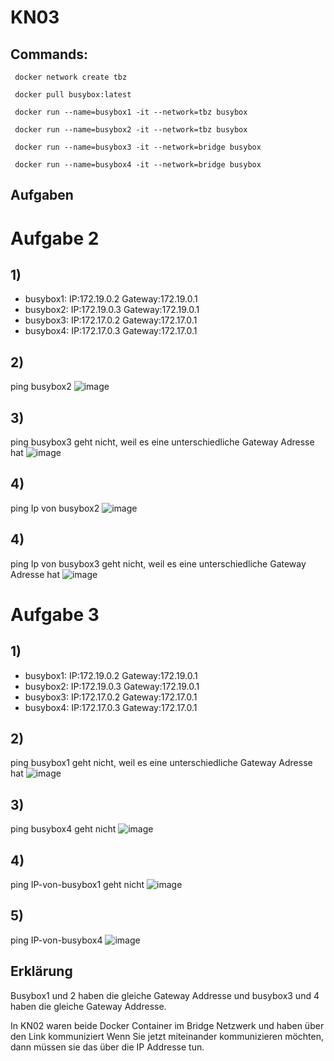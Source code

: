 # KN03

## Commands:

```  docker network create tbz ```  

```  docker pull busybox:latest ```  

```  docker run --name=busybox1 -it --network=tbz busybox ``` 

```  docker run --name=busybox2 -it --network=tbz busybox ``` 

```  docker run --name=busybox3 -it --network=bridge busybox ``` 

```  docker run --name=busybox4 -it --network=bridge busybox ``` 

## Aufgaben

# Aufgabe 2
## 1)
- busybox1: IP:172.19.0.2 Gateway:172.19.0.1
- busybox2: IP:172.19.0.3 Gateway:172.19.0.1
- busybox3: IP:172.17.0.2 Gateway:172.17.0.1
- busybox4: IP:172.17.0.3 Gateway:172.17.0.1

## 2)
 ping busybox2
 ![image](https://github.com/Ilija44/m347/assets/113606362/d986e040-0d4f-4f07-bbb3-be21e7166ab7)

 ## 3)
 ping busybox3 geht nicht, weil es eine unterschiedliche Gateway Adresse hat
![image](https://github.com/Ilija44/m347/assets/113606362/ab428319-3828-47d2-8d4a-f6f998f44849)

 ## 4)
 ping Ip von busybox2
![image](https://github.com/Ilija44/m347/assets/113606362/fa2ff6f8-84ed-4d5f-afac-1a05ffa99be2)

 ## 4)
 ping Ip von busybox3 geht nicht, weil es eine unterschiedliche Gateway Adresse hat
![image](https://github.com/Ilija44/m347/assets/113606362/7343d733-e41b-4690-b3e7-df7e6d65c62f)

# Aufgabe 3

## 1)
- busybox1: IP:172.19.0.2 Gateway:172.19.0.1
- busybox2: IP:172.19.0.3 Gateway:172.19.0.1
- busybox3: IP:172.17.0.2 Gateway:172.17.0.1
- busybox4: IP:172.17.0.3 Gateway:172.17.0.1

## 2)
 ping busybox1 geht nicht, weil es eine unterschiedliche Gateway Adresse hat
![image](https://github.com/Ilija44/m347/assets/113606362/fedc411e-e8a2-49c4-b8b7-fb91c5fe0d7c)

## 3)
 ping busybox4 geht nicht
![image](https://github.com/Ilija44/m347/assets/113606362/83fe1d53-8326-4607-8a8a-0e9513f2b95a)

## 4)
ping IP-von-busybox1 geht nicht
![image](https://github.com/Ilija44/m347/assets/113606362/4eb91452-fbdb-4c62-8335-78c7580acfa4)

## 5)
ping IP-von-busybox4
![image](https://github.com/Ilija44/m347/assets/113606362/9a72efd5-1790-4a36-813b-f8972c5f829d)


## Erklärung
Busybox1 und 2 haben die gleiche Gateway Addresse und busybox3 und 4 haben die gleiche Gateway Addresse.

In KN02 waren beide Docker Container im Bridge Netzwerk und haben über den Link kommuniziert
Wenn Sie jetzt miteinander kommunizieren möchten, dann müssen sie das über die IP Addresse tun.



  
  




